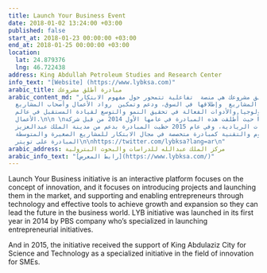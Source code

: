 ```yaml
---
title: Launch Your Business Event
date: 2018-01-02 13:24:00 +03:00
published: false
start_at: 2018-01-23 00:00:00 +03:00
end_at: 2018-01-25 00:00:00 +03:00
location:
  lat: 24.879376
  lng: 46.722438
address: King Abdullah Petroleum Studies and Research Center
info_text: "[Website] (https://www.lybksa.com)"
arabic_title: مبادرة أطلق مشروعك
arabic_content_md: "مبادرة أطلق مشروعك هي منصة  تفاعلية تتمحور حول مفهوم الابتكار،
  وتركز على تقديم المشاريع  وإطلاقها في السوق، ودعم وتمكين  رواد الأعمال وأصحاب المشاريع
  من خلال التكنولوجيا والأدوات الفعالة في تحقيق النمو والتوسع لقيادة المستقبل في عالم
  الأعمال.\n\n \nحيث أُطلقت هذه المبادرة في عامها الأول 2014 من قبل شركة ‪PBS‬ المتخصصة
  في إطلاق المبادرات الريادية، وفي عام 2015 حظيت المبادرة بدعم من مدينة الملك عبدالعزيز
  للعلوم والتقنية كمبادرة متخصصة في مجال الابتكار للمشاريع الصغيرة والمتوسطة\n\nحساب
  المبادرة على تويتر\n\nhttps://twitter.com/lybksa?lang=ar\n"
arabic_address: مركز الملك عبدالله للدراسات والبحوث البترولية
arabic_info_text: "[رابط المعرض](https://www.lybksa.com/)"
---
```


Launch Your Business initiative is an interactive platform focuses on the concept of innovation, and it focuses on introducing projects and launching them in the market, and supporting and enabling entrepreneurs through technology and effective tools to achieve growth and expansion so they can lead the future in the business world. LYB initiative was launched in its first year in 2014 by PBS company who’s specialized in launching entrepreneurial initiatives.

 

And in 2015, the initiative received the support of King Abdulaziz City for Science and Technology as a specialized initiative in the field of innovation for SMEs.

